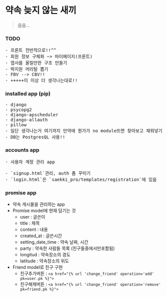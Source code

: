 # 약속 늦지 않는 새끼

> 음음...



### TODO
<pre>
- 프론트 전반적으로!!^^
- 회원 정보 구체화 ~> 마이페이지(프론트)
- 엽사를 올릴만한 구조 만들기
- 박지원 머리털 뽑기
- FBV --> CBV!!
- +++++이 이상 더 생각나는대로!!
</pre>


### installed app (pip)
<pre>
- django
- psycopg2
- django-apscheduler
- django-allauth  
- pillow
- 일단 생각나는거 여기까지 만약에 뭔가가 no module뜨면 찾아보고 채워넣기
- DB는 PostgresQL 사용!!
</pre>


### accounts app
<pre>
- 사용자 계정 관리 app

- `signup.html`관리, auth 폼 꾸미기
- `login.html`은 `saekki_pro/templates/registration`에 있음
</pre>


### promise app

- 약속 게시물을 관리하는 app
- Promise model에 현재 담기는 것
  - user : 글쓴이
  - title : 제목
  - content : 내용
  - created_at : 글쓴시간
  - setting_date_time : 약속 날짜, 시간
  - party : 약속한 사람들 목록 (친구들중에서만포함됨)
  - longitud : 약속장소의 경도
  - latitude : 약속장소의 위도
- Friend model로 친구 구현
  - 친구추가버튼 : `<a href="{% url 'change_friend' operation='add' pk=user.pk %}">`
  - 친구해제버튼 : `<a href="{% url 'change_friend' operation='remove' pk=friend.pk %}">`

